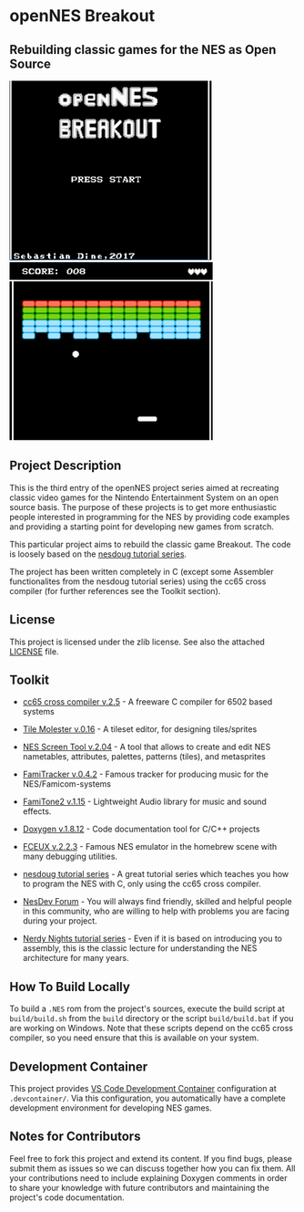 # openNES Breakout
## Rebuilding classic games for the NES as Open Source  
![IMG1](breakout1.png) ![IMG2](breakout2.png)
## Project Description
This is the third entry of the openNES project series aimed at recreating classic video games for the Nintendo Entertainment System on an open source basis. The purpose of these projects is to get more enthusiastic people interested in programming for the NES by providing code examples and providing a starting point for developing new games from scratch.

This particular project aims to rebuild the classic game Breakout. The code is loosely based on the [nesdoug tutorial series](https://nesdoug.com/).

The project has been written completely in C (except some Assembler functionalites from the nesdoug tutorial series) using the cc65 cross compiler (for further references see the Toolkit section).

## License
This project is licensed under the zlib license. See also the attached [LICENSE](./LICENSE) file.

## Toolkit
* [cc65 cross compiler v.2.5](https://github.com/cc65/cc65) - A freeware C compiler for 6502 based systems

* [Tile Molester v.0.16](http://www.romhacking.net/utilities/109/) - A tileset editor, for designing tiles/sprites

* [NES Screen Tool v.2.04](https://shiru.untergrund.net/software.shtml) - A tool that allows to create and edit NES nametables, attributes, palettes, patterns (tiles), and metasprites

* [FamiTracker v.0.4.2](http://famitracker.com) - Famous tracker for producing music for the NES/Famicom-systems

* [FamiTone2 v.1.15](https://shiru.untergrund.net/code.shtml) - Lightweight Audio library for music and sound effects. 

* [Doxygen v.1.8.12](http://www.stack.nl/~dimitri/doxygen/) - Code documentation tool for C/C++ projects

* [FCEUX v.2.2.3](http://www.fceux.com/web/home.html) - Famous NES emulator in the homebrew scene with many debugging utilities.

* [nesdoug tutorial series](https://nesdoug.com/) - A great tutorial series which teaches you how to program the NES with C, only using the cc65 cross compiler.

* [NesDev Forum](http://forums.nesdev.com/) - You will always find friendly, skilled and helpful people in this community, who are willing to help with problems you are facing during your project.

* [Nerdy Nights tutorial series](http://nintendoage.com/pub/faq/NA/index.html?load=nerdy_nights_out.html) - Even if it is based on introducing you to assembly, this is the classic lecture for understanding the NES architecture for many years.

## How To Build Locally
To build a `.NES` rom from the project's sources, execute the build script at `build/build.sh` from the `build` directory or the script `build/build.bat` if you are working on Windows. Note that these scripts depend on the cc65 cross compiler, so you need ensure that this is available on your system.

## Development Container
This project provides [VS Code Development Container](https://code.visualstudio.com/docs/remote/containers) configuration at `.devcontainer/`. Via this configuration, you automatically have a complete development environment for developing NES games.

## Notes for Contributors
Feel free to fork this project and extend its content. If you find bugs, please submit them as issues so we can discuss together how you can fix them. 
All your contributions need to include explaining Doxygen comments in order to share your knowledge with future contributors and maintaining the project's code documentation.
